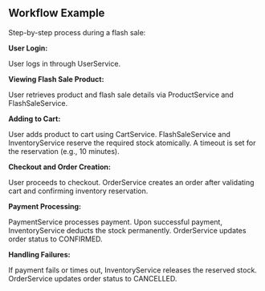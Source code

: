 ## Workflow Example

Step-by-step process during a flash sale:

**User Login:**

User logs in through UserService.

**Viewing Flash Sale Product:**

User retrieves product and flash sale details via ProductService and FlashSaleService.

**Adding to Cart:**

User adds product to cart using CartService.
FlashSaleService and InventoryService reserve the required stock atomically.
A timeout is set for the reservation (e.g., 10 minutes).

**Checkout and Order Creation:**

User proceeds to checkout.
OrderService creates an order after validating cart and confirming inventory reservation.

**Payment Processing:**

PaymentService processes payment.
Upon successful payment, InventoryService deducts the stock permanently.
OrderService updates order status to CONFIRMED.

**Handling Failures:**

If payment fails or times out, InventoryService releases the reserved stock.
OrderService updates order status to CANCELLED.